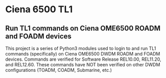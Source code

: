# Ciena 6500 TL1
## Run TL1 commands on Ciena OME6500 ROADM and FOADM devices

This project is a series of Python3 modules used to login to and run TL1 commands (specifically) on Ciena OME6500 DWDM ROADM and FOADM devices. Commands are verified for Software Release REL10.00, REL11.20, and REL12.60. These commands have NOT been verified on other DWDM configurations (TOADM, COADM, Submarine, etc.)
